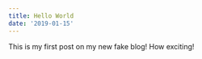 ```yaml
---
title: Hello World
date: '2019-01-15'
---
```


This is my first post on my new fake blog! How exciting!
